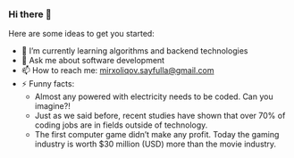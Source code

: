 ### Hi there 👋

Here are some ideas to get you started:

- 🌱 I’m currently learning algorithms and backend technologies
- 💬 Ask me about software development
- 📫 How to reach me: mirxoliqov.sayfulla@gmail.com
- ⚡ Funny facts: 
     - Almost any powered with electricity needs to be coded. Can you imagine?!
     - Just as we said before, recent studies have shown that over 70% of coding jobs are in fields outside of technology.
     - The first computer game didn’t make any profit. Today the gaming industry is worth $30 million (USD) more than the movie industry.

